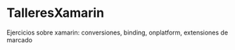 # TalleresXamarin
Ejercicios sobre xamarin: conversiones, binding, onplatform, extensiones de marcado
